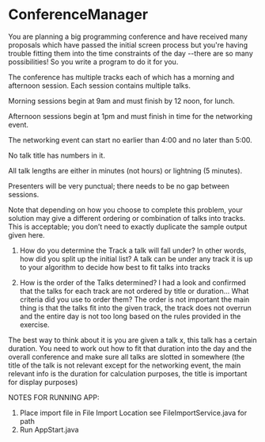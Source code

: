 # ConferenceManager

You are planning a big programming conference and have received many proposals which
have passed the initial screen process but you're having trouble fitting them into the time
constraints of the day --there are so many possibilities! So you write a program to do it for
you.

The conference has multiple tracks each of which has a morning and afternoon session.
Each session contains multiple talks.

Morning sessions begin at 9am and must finish by 12 noon, for lunch.

Afternoon sessions begin at 1pm and must finish in time for the networking event. 

The networking event can start no earlier than 4:00 and no later than 5:00.

No talk title has numbers in it.

All talk lengths are either in minutes (not hours) or lightning (5 minutes).

Presenters will be very punctual; there needs to be no gap between sessions.

Note that depending on how you choose to complete this problem, your solution may give
a different ordering or combination of talks into tracks. This is acceptable; you don’t need
to exactly duplicate the sample output given here.

1. How do you determine the Track a talk will fall under?  In other words, how did you split up the initial list?
A talk can be under any track it is up to your algorithm to decide how best to fit talks into tracks

2. How is the order of the Talks determined? I had a look and confirmed that the talks for each track are not ordered by title or duration... What criteria did you use to order them?
The order is not important the main thing is that the talks fit into the given track, the track does not overrun and the entire day is not too long based on the rules provided in the exercise.

The best way to think about it is you are given a talk x, this talk has a certain duration. 
You need to work out how to fit that duration into the day and the overall conference and make sure
 all talks are slotted in somewhere (the title of the talk is not relevant except for the networking event,
 the main relevant info is the duration for calculation purposes, the title is important for display purposes)

NOTES FOR RUNNING APP:
1. Place import file in File Import Location see FileImportService.java for path
2. Run AppStart.java 
